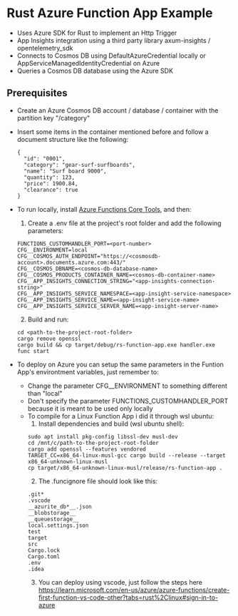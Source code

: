# Rust Azure Function App Example
- Uses Azure SDK for Rust to implement an Http Trigger
- App Insights integration using a third party library axum-insights / opentelemetry_sdk
- Connects to Cosmos DB using DefaultAzureCredential locally or AppServiceManagedIdentityCredential on Azure
- Queries a Cosmos DB database using the Azure SDK

## Prerequisites
- Create an Azure Cosmos DB account / database / container with the partition key "/category"
- Insert some items in the container mentioned before and follow a document structure like the following:
  ```
  {
    "id": "0001",
    "category": "gear-surf-surfboards",
    "name": "Surf board 9000",
    "quantity": 123,
    "price": 1900.84,
    "clearance": true
  }
  ```
- To run locally, install <ins>Azure Functions Core Tools</ins>, and then:
  1. Create a .env file at the project's root folder and add the following parameters:
  ```
  FUNCTIONS_CUSTOMHANDLER_PORT=<port-number>
  CFG__ENVIRONMENT=local
  CFG__COSMOS_AUTH_ENDPOINT="https://<cosmosdb-account>.documents.azure.com:443/"
  CFG__COSMOS_DBNAME=<cosmos-db-database-name>
  CFG__COSMOS_PRODUCTS_CONTAINER_NAME=<cosmos-db-container-name>
  CFG__APP_INSIGHTS_CONNECTION_STRING="<app-insights-connection-string>"
  CFG__APP_INSIGHTS_SERVICE_NAMESPACE=<app-insight-service-namespace>
  CFG__APP_INSIGHTS_SERVICE_NAME=<app-insight-service-name>
  CFG__APP_INSIGHTS_SERVICE_SERVER_NAME=<app-insight-server-name>
  ```
  2. Build and run:
  ```
  cd <path-to-the-project-root-folder>
  cargo remove openssl
  cargo build && cp target/debug/rs-function-app.exe handler.exe
  func start
  ```

- To deploy on Azure you can setup the same parameters in the Funtion App's environtment variables, just remember to:
  - Change the parameter CFG__ENVIRONMENT to something different than "local"
  - Don't specify the parameter FUNCTIONS_CUSTOMHANDLER_PORT because it is meant to be used only locally
  - To compile for a Linux Function App i did it through wsl ubuntu:
    1. Install dependencies and build (wsl ubuntu shell):
    ```
    sudo apt install pkg-config libssl-dev musl-dev
    cd /mnt/c/path-to-the-project-root-folder
    cargo add openssl --features vendored
    TARGET_CC=x86_64-linux-musl-gcc cargo build --release --target x86_64-unknown-linux-musl
    cp target/x86_64-unknown-linux-musl/release/rs-function-app .
    ```
    2. The .funcignore file should look like this:
    ```
    .git*
    .vscode
    __azurite_db*__.json
    __blobstorage__
    __queuestorage__
    local.settings.json
    test
    target
    src
    Cargo.lock
    Cargo.toml
    .env
    .idea
    ```
    3. You can deploy using vscode, just follow the steps here https://learn.microsoft.com/en-us/azure/azure-functions/create-first-function-vs-code-other?tabs=rust%2Clinux#sign-in-to-azure
